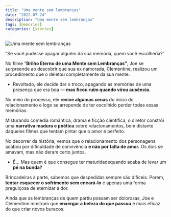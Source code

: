 ```yaml
---
title: "Uma mente sem lembranças"
date: "2022-07-24"
description: "Uma mente sem lembranças"
tags: [memories]
categories: [stories]
---
```


![Uma mente sem lembranças](https://i1.wp.com/i.gifer.com/M1l7.gif?resize=400,225)

“Se você pudesse apagar alguém da sua memória, quem você escolheria?”

No filme “**Brilho Eterno de uma Mente sem Lembranças”**, Joe se surpreende ao descobrir que sua ex namorada, Clementine, realizou um procedimento que o deletou completamente da sua mente.

-   Revoltado, ele decide dar o troco, apagando as memórias de uma presença que era boa — **mas ficou ruim quando virou ausência.**

No meio do processo, ele **revive algumas cenas** do início do relacionamento e logo se arrepende de ter escolhido perder todas essas memórias.

Misturando comédia romântica, drama e ficção científica, o diretor constrói uma **narrativa madura e poética** sobre relacionamentos, bem distante daqueles filmes que tentam pintar que o amor é perfeito.

No decorrer da história, vemos que o relacionamento dos personagens acabou por dificuldade de convivência **e não por falta de amor.** Os dois se amavam, mas não deram certo juntos.

-   É… Mas quem é que consegue ter maturidadequando acaba de levar um **pé na bunda?**

Brincadeiras à parte, sabemos que despedidas sempre são difíceis. Porém, **tentar esquecer o sofrimento sem encará-lo** é apenas uma forma preguiçosa de eternizar a dor.

Ainda que as lembranças de quem partiu possam ser dolorosas, Joe e Clementine mostram que **enxergar a beleza do que passou** é mais eficaz do que criar novos buracos.